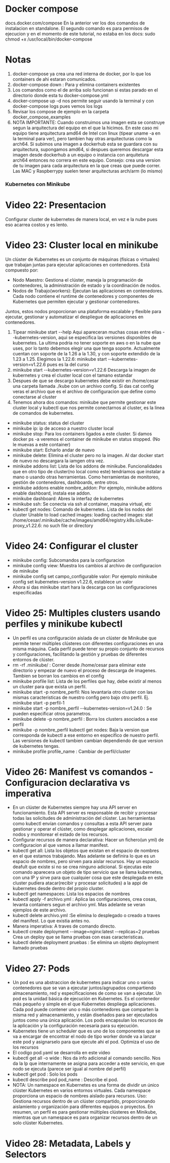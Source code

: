 # Docker compose
docs.docker.com/compose
En la anterior ver los dos comandos de instalacion en standalone. El segundo comando es para permisos de ejecucion y en el momento de este tutorial, no estaba en los docs:
sudo chmod +x /usr/local/bin/docker-compose
# Notas
1) docker-compose ya crea una red interna de docker, por lo que los containers de ahi estaran comunicados.
2) docker-compose down : Para y elimina containers existentes
3) Los comandos como el de arriba solo funcionan si estas parado en el directorio donde esta tu docker-compose.yml
4) docker-compose up -d nos permite seguir usando la terminal y con docker-compose logs pues vemos los logs
5) Revisar los compose de ejemplo en la carpeta docker_compose_examples
6) NOTA IMPORTANTE: Cuando construimos una imagen esta se construye segun la arquitectura del equipo en el que la hicimos. En este caso mi equipo tiene arquitectura amd64 de Intel con linux (tipear uname -a en la terminal para ver), pero tambien hay otras arquitecturas como la arch64. Si subimos una imagen a dockerhub esta se guardara con su arquitectura, supongamos amd64, si despues queremos descargar esta imagen desde dockerhub a un equipo o instancia con arquitetura arch64 entonces no correra en este equipo. Consejo: crea una version de tu imagen para cada arquitectura en la que creas que puede correr. Las MAC y Raspberrypy suelen tener arquitecturas arch/arm (lo mismo)

### Kubernetes con Minikube
# Video 22: Presentacion
Configurar cluster de kubernetes de manera local, en vez e la nube pues eso acarrea costos y es lento.
# Video 23: Cluster local en minikube
Un clúster de Kubernetes es un conjunto de máquinas (físicas o virtuales) que trabajan juntas para ejecutar aplicaciones en contenedores. Está compuesto por:
- Nodo Maestro: Gestiona el clúster, maneja la programación de contenedores, la administración  de estado y la coordinación de nodos.
- Nodos de Trabajo(workers): Ejecutan las aplicaciones en contenedores. Cada nodo contiene el runtime de contenedores y componentes de Kubernetes que permiten ejecutar y gestionar contenedores.

Juntos, estos nodos proporcionan una plataforma escalable y flexible para ejecutar, gestionar y automatizar el despliegue de aplicaciones en contenedores.
1) Tipear minikube start --help Aqui apareceran muchas cosas entre ellas --kubernetes-version, aqui se especifica las versiones disponibles de kubernetes. La ultima podria no tener soporte en aws o en la nube que uses, por lo tanto debemos elegir una que tenga soporte. Actualmente cuentan con soporte de la 1.26 a la 1.30, y con soporte extendido de la 1.23 a 1.25. Elegimos la 1.22.6: minikube start --kubernetes-version=v1.22.6 pues es la del curso
2) minikube start --kubernetes-version=v1.22.6 Descarga la imagen de kubernetes y crea el cluster local con el tamano estandar
3) Despues de que se descargo kubernetes debe existir en /home/cesar una carpeta llamada ./kube con un archivo config. Si das cat config veras el archivo que es el archivo de configuracion que define como conectarse al cluster
4) Tenemos ahora dos comandos: minikube que permite gestionar este cluster local y kubectl que nos permite conectarnos al cluster, es la linea de comandos de kubernetes. 
- minikube status: status del cluster
- minikube ip: ip de acceso a nuestro cluster local
- minikube stop: Para los containers ligados a este cluster. Si damos docker ps -a veremos el container de minikube en status stopped. (No le muevas a este container)
- minikube start: Echarlo andar de nuevo
- minikube delete: Elimina el cluster pero no la imagen. Al dar docker start de nuevo no descargara la iamgen otra vez.
- minikube addons list: Lista de los addons de minikube. Funcionalidades que en otro tipo de cluster(no local como este) tendriamos que instalar a mano o usando otras herramientas. Como herramientas de monitoreo, gestión de contenedores, dashboards, entre otros. 
- minikube addons enable nombre_addon: Por ejemplo, minikube addons enable dashboard, instala ese addon. 
- minikube dashboard: Abres la interfaz de kubernetes
- minikube ssh: Se conecta via ssh al container, maquina virtual, etc
- kubectl get nodes: Comando de kubernetes. Lista de los nodos del cluster
Unable to load cached images: loading cached images: stat /home/cesar/.minikube/cache/images/amd64/registry.k8s.io/kube-proxy_v1.22.6: no such file or directory

# Video 24: Configurar el cluster
- minikube config: Subcomandos para la configuracion
- minikube config view: Muestra los cambios al archivo de configuracion de minikube
- minikube config set campo_configurable valor: Por ejemplo minikube config set kubernetes-version v1.22.6, establece un valor
- Ahora si das minikube start hara la descarga con las configuraciones especificadas
# Video 25: Multiples clusters usando perfiles y minikube kubectl
- Un perfil es una configuración aislada de un clúster de Minikube que permite tener múltiples clústeres con diferentes configuraciones en una misma máquina. Cada perfil puede tener su propio conjunto de recursos y configuraciones, facilitando la gestión y pruebas de diferentes entornos de clúster.
- rm -rf .minikube/ : Correr desde /home/cesar para eliminar este directorio y empezar de nuevo el proceso de descarga de imagenes. Tambien se borran los cambios en el config
- minikube profile list: Lista de los perfiles que hay, debe existir al menos un cluster para que exista un perfil.
- minikube start -p nombre_perfil: Nos levantaria otro cluster con las mismas caracteristicas de nuestro config pero bajo otro perfil. Ej. minikube start -p perfil-1
- minikube start -p nombre_perfil --kubernetes-version=v1.24.0 : Se pueden especificar otros parametros.
- minikube delete -p nombre_perfil : Borra los clusters asociados a ese perfil
- minikube -p nombre_perfil kubectl get nodes: Baja la version que corresponda de kubectl a ese entorno en especifico de nuestro perfil. Las versiones de kubectl tambien cambian dependiendo de que version de kubernetes tengas.
- minikube profile profile_name : Cambiar de perfil/cluster
# Video 26: Manifest vs comandos - Configuracion declarativa vs imperativa
- En un clúster de Kubernetes siempre hay una API server en funcionamiento. Esta API server es responsable de recibir y procesar todas las solicitudes de administración del clúster. Las herramientas como kubectl envían comandos y consultas a esta API server para gestionar y operar el clúster, como desplegar aplicaciones, escalar nodos y monitorear el estado de los recursos.
- Configurar recursos de manera declarativa: Hacer un fichero(un yml) de configuracion al que vamos a llamar manifest.
- kubectl get all: Lista los objetos que existan en el espacio de nombres en el que estamos trabajando. Mas adelante se definira lo que es un espacio de nombres, pero sirven para aislar recursos. Hay un espacio deafult que existe si no se crea ninguno adicional. Si ejecutas este comando aparecera un objeto de tipo servicio que se llama kubernetes, con una IP y sirve para que cualquier cosa que este desplegada en este cluster pudiera atacar(recibir y procesar solicitudes) a la appi de kubernetes desde dentro del propio cluster.
- kubectl get namespaces: Lista los espacios de nombres
- kubectl apply -f archivo.yml : Aplica las configuraciones, crea cosas, levanta containers segun el archivo yml. Mas adelante se veran ejemplos de este archivo.
- kubectl delete archivo.yml :Se elimina lo desplegado o creado a traves del manifest. Lo que existia antes no.
- Manera imperativa: A traves de comando directo.
- kubectl create deployment --image=nginx:latest --replicas=2 pruebas Crea un deploy que se llama pruebas con esas caracteristicas.
- kubectl delete deployment pruebas : Se elimina un objeto deployment llamado pruebas
# Video 27: Pods
- Un pod es una abstraccion de kubernetes para indicar uno o varios contenedores que se van a ejecutar juntos/agrupados compartiendo almacenamiento, red y especificaciones de como se van a ejecutar. Un pod es la unidad básica de ejecución en Kubernetes. Es el contenedor más pequeño y simple en el que Kubernetes despliega aplicaciones. Cada pod puede contener uno o más contenedores que comparten la misma red y almacenamiento, y están diseñados para ser ejecutados juntos como una única aplicación. Los pods encapsulan los recursos de la aplicación y la configuración necesaria para su ejecución.
- Kubernetes tiene un scheduler que es uno de los componentes que se va a encargar de encontrar el nodo de tipo worker donde va a lanzar este pod y asignarselo para que ejecute ahi el pod. Optimiza el uso de los recursos
- El codigo pod.yaml se desarrolla en este video
- kubectl get all -o wide :  Nos da info adicional al comando sencillo. Nos da la Ip que internamente se asigna para acceder a este servicio, en que nodo se ejecuta (parece ser igual al nombre del perfil)
- kubectl get pod : Solo los pods
- kubectl describe pod pod_name : Describe el pod.
- NOTA: Un namespace en Kubernetes es una forma de dividir un único clúster Kubernetes en varios entornos virtuales. Cada namespace proporciona un espacio de nombres aislado para recursos. Uso: Gestiona recursos dentro de un clúster compartido, proporcionando aislamiento y organización para diferentes equipos o proyectos. En resumen, un perfil es para gestionar múltiples clústeres en Minikube, mientras que un namespace es para organizar recursos dentro de un solo clúster Kubernetes.
# Video 28: Metadata, Labels y Selectors